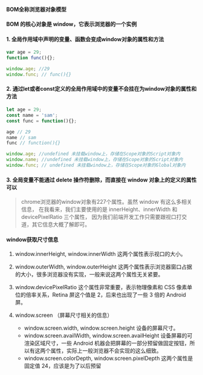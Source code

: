 #### BOM全称浏览器对象模型


#### BOM 的核心对象是 window，它表示浏览器的一个实例

#### 1. 全局作用域中声明的变量、函数会变成window对象的属性和方法
```javascript
var age = 29;
function func(){};

window.age; //29
window.func; // func(){}

```

#### 2. 通过let或者const定义的全局作用域中的变量不会挂在为window对象的属性和方法
```javascript
let age = 29;
const name = 'sam';
const func = function(){};

age // 29
name // sam
func // function(){}

window.age; //undefined 未挂载window上，存储在Scope对象的Script对象内
window.name; //undefined 未挂载window上，存储在Scope对象的Script对象内
window.func; // undefined 未挂载window上，存储在Scope对象的Global对象内

```

#### 3. 全局变量不能通过 delete 操作符删除，而直接在 window 对象上的定义的属性可以



> chrome浏览器的window对象有227个属性。虽然 window 有这么多相关信息，
在我看来，我们主要使用的是 innerHeight、innerWidth 和 devicePixelRatio 三个属性，
因为我们前端开发工作只需要跟视口打交道，其它信息大概了解即可。

#### window获取尺寸信息

1. window.innerHeight, window.innerWidth 这两个属性表示视口的大小。

2. window.outerWidth, window.outerHeight 这两个属性表示浏览器窗口占据的大小，很多浏览器没有实现，一般来说这两个属性无关紧要。

3. window.devicePixelRatio 这个属性非常重要，表示物理像素和 CSS 像素单位的倍率关系，Retina 屏这个值是 2，后来也出现了一些 3 倍的 Android 屏。

4. window.screen （屏幕尺寸相关的信息）
    - window.screen.width, window.screen.height 设备的屏幕尺寸。
    - window.screen.availWidth, window.screen.availHeight 设备屏幕的可渲染区域尺寸，一些 Android 机器会把屏幕的一部分预留做固定按钮，所以有这两个属性，实际上一般浏览器不会实现的这么细致。
    - window.screen.colorDepth, window.screen.pixelDepth 这两个属性是固定值 24，应该是为了以后预留



